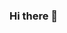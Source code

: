 ### Hi there 👋

<!--
**jinman36/jinman36** is a ✨ _special_ ✨ repository because its `README.md` (this file) appears on your GitHub profile.

Here are some ideas to get you started:

- 🔭 I’m currently working on small projects to get prepared for something bigger!
- 🌱 I’m currently learning HTML 5, CSS, JAvascript, Reaact, Python
- 👯 I’m looking to collaborate on ...
- 🤔 I’m looking for help with ...
- 💬 Ask me about ...
- 📫 How to reach me: www.linkedin.com/in/jefferyinman
- 😄 Pronouns: ...
- ⚡ Fun fact: ...
-->
